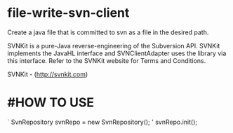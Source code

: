 # file-write-svn-client

Create a java file that is committed to svn as a file in the desired path.

SVNKit is a pure-Java reverse-engineering of the Subversion API. SVNKit implements the JavaHL interface and SVNClientAdapter uses the library via this interface. Refer to the SVNKit website for Terms and Conditions.

SVNKit - (http://svnkit.com)


#HOW TO USE
==========

`
SvnRepository svnRepo = new SvnRepository();
'
svnRepo.init();


